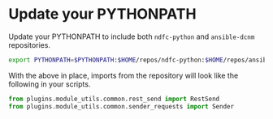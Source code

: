 # Update your PYTHONPATH

Update your PYTHONPATH to include both `ndfc-python` and `ansible-dcnm` repositories.

```bash
export PYTHONPATH=$PYTHONPATH:$HOME/repos/ndfc-python:$HOME/repos/ansible-dcnm
```

With the above in place, imports from the repository will look like the following in your scripts.

```python
from plugins.module_utils.common.rest_send import RestSend
from plugins.module_utils.common.sender_requests import Sender
```
